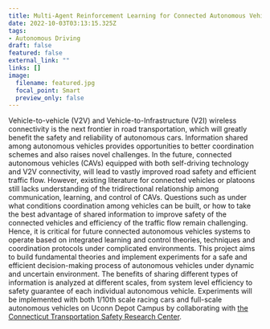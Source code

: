 ```yaml
---
title: Multi-Agent Reinforcement Learning for Connected Autonomous Vehicles
date: 2022-10-03T03:13:15.325Z
tags:
- Autonomous Driving
draft: false
featured: false
external_link: ""
links: []
image:
  filename: featured.jpg
  focal_point: Smart
  preview_only: false
---
```

Vehicle-to-vehicle (V2V) and Vehicle-to-Infrastructure (V2I) wireless connectivity is the next frontier in road transportation, which will greatly benefit the safety and reliability of autonomous cars. Information shared among autonomous vehicles provides opportunities to better coordination schemes and also raises novel challenges. In the future, connected autonomous vehicles (CAVs) equipped with both self-driving technology and V2V connectivity, will lead to vastly improved road safety and efficient traffic flow. However, existing literature for connected vehicles or platoons still lacks understanding of the tridirectional relationship among communication, learning, and control of CAVs. Questions such as under what conditions coordination among vehicles can be built, or how to take the best advantage of shared information to improve safety of the connected vehicles and efficiency of the traffic flow remain challenging. Hence, it is critical for future connected autonomous vehicles systems to operate based on integrated learning and control theories, techniques and coordination protocols under complicated environments. This project aims to build fundamental theories and implement experiments for a safe and efficient decision-making process of autonomous vehicles under dynamic and uncertain environment. The benefits of sharing different types of information is analyzed at different scales, from system level efficiency to safety guarantee of each individual autonomous vehicle. Experiments will be implemented with both 1/10th scale racing cars and full-scale autonomous vehicles on Uconn Depot Campus by collaborating with [the Connecticut Transportation Safety Research Center](https://ctsrc.uconn.edu/).
